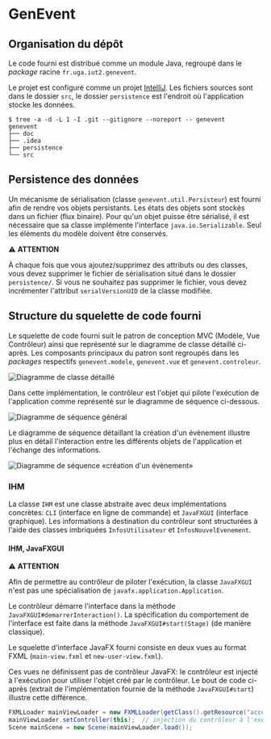 # GenEvent

## Organisation du dépôt

Le code fourni est distribué comme un module Java, regroupé dans le *package* racine `fr.uga.iut2.genevent`.

Le projet est configuré comme un projet [IntelliJ](https://www.jetbrains.com/fr-fr/idea/).
Les fichiers sources sont dans le dossier `src`, le dossier `persistence` est l'endroit où l'application stocke les données.


```console
$ tree -a -d -L 1 -I .git --gitignore --noreport -- genevent
genevent
├── doc
├── .idea
├── persistence
└── src
```


## Persistence des données

Un mécanisme de sérialisation (classe `genevent.util.Persisteur`) est fourni afin de rendre vos objets persistants.
Les états des objets sont stockés dans un fichier (flux binaire).
Pour qu'un objet puisse être sérialisé, il est nécessaire que sa classe implémente l'interface `java.io.Serializable`.
Seul les éléments du modèle doivent être conservés.

>>>
:warning: **ATTENTION**

À chaque fois que vous ajoutez/supprimez des attributs ou des classes, vous devez supprimer le fichier de sérialisation situé dans le dossier `persistence/`.
Si vous ne souhaitez pas supprimer le fichier, vous devez incrémenter l'attribut `serialVersionUID` de la classe modifiée.
>>>


## Structure du squelette de code fourni

Le squelette de code fourni suit le patron de conception MVC (Modèle, Vue Contrôleur) ainsi que représenté sur le diagramme de classe détaillé ci-après.
Les composants principaux du patron sont regroupés dans les *packages* respectifs `genevent.modele`, `genevent.vue` et `genevent.controleur`.

![Diagramme de classe détaillé](doc/imgs/diagramme-classe_détaillé.svg)

Dans cette implémentation, le contrôleur est l'objet qui pilote l'exécution de l'application comme représenté sur le diagramme de séquence ci-dessous.

![Diagramme de séquence général](doc/imgs/diagramme-séquence_général.svg)

Le diagramme de séquence détaillant la création d'un évènement illustre plus en détail l'interaction entre les différents objets de l'application et l'échange des informations.

![Diagramme de séquence «création d'un évènement»](doc/imgs/diagramme-séquence_création-évènement.svg)


### IHM

La classe `IHM` est une classe abstraite avec deux implémentations concrètes: `CLI` (interface en ligne de commande) et `JavaFXGUI` (interface graphique).
Les informations à destination du contrôleur sont structurées à l'aide des classes imbriquées `InfosUtilisateur` et `InfosNouvelEvenement`.


#### IHM, JavaFXGUI

>>>
:warning: **ATTENTION**

Afin de permettre au contrôleur de piloter l'exécution, la classe `JavaFXGUI` n'est pas une spécialisation de `javafx.application.Application`.
>>>

Le contrôleur démarre l'interface dans la méthode `JavaFXGUI#demarrerInteraction()`.
La spécification du comportement de l'interface est faite dans la méthode `JavaFXGUI#start(Stage)` (de manière classique).

Le squelette d'interface JavaFX fourni consiste en deux vues au format FXML (`main-view.fxml` et `new-user-view.fxml`).

Ces vues ne définissent pas de contrôleur JavaFX: le contrôleur est injecté à l'exécution pour utiliser l'objet créé par le contrôleur.
Le bout de code ci-après (extrait de l'implémentation fournie de la méthode `JavaFXGUI#start`) illustre cette différence.
```java
FXMLLoader mainViewLoader = new FXMLLoader(getClass().getResource("accueil.fxml"));
mainViewLoader.setController(this);  // injection du contrôleur à l'exécution
Scene mainScene = new Scene(mainViewLoader.load());
```
